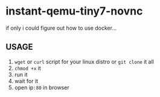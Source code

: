 # instant-qemu-tiny7-novnc
if only i could figure out how to use docker...

## USAGE
1. `wget` or `curl` script for your linux distro or `git clone` it all
2. `chmod +x` it
3. run it
4. wait for it
5. open ip`:80` in browser
